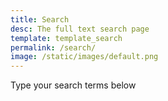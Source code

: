 ```yaml
---
title: Search
desc: The full text search page
template: template_search
permalink: /search/
image: /static/images/default.png
---
```


Type your search terms below
<div id="searchbox"></div>
<div id="results"></div>
